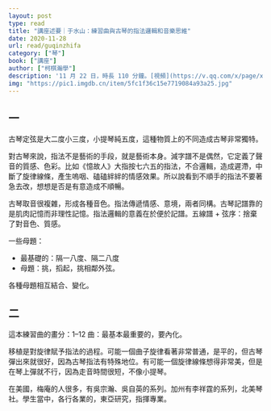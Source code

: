 ```yaml
---
layout: post
type: read
title: "講座述要｜于水山：練習曲與古琴的指法邏輯和音樂思維"
date: 2020-11-28
url: read/guqinzhifa
category: ["琴"]
book: ["講座"]
author: ["柯棋瀚學"]
description: '11 月 22 日，時長 110 分鐘。[視頻](https://v.qq.com/x/page/x320767glvh.html?start=1649)。于老師右手姿勢跟李老師挺像的。'
img: "https://pic1.imgdb.cn/item/5fc1f36c15e7719084a93a25.jpg"
---
```


## 一

古琴定弦是大二度小三度，小提琴純五度，這種物質上的不同造成古琴非常獨特。

對古琴來說，指法不是藝術的手段，就是藝術本身。減字譜不是偶然，它定義了聲音的質感、色彩。比如《憶故人》大指按七六五的指法，不合邏輯，造成遲滯，中斷了旋律線條，產生嗚咽、磕磕絆絆的情感效果。所以說看到不順手的指法不要著急去改，想想是否是有意造成不順暢。

古琴取音很複雜，形成各種音色。指法傳遞情感、意境，兩者同構。古琴記譜靠的是肌肉記憶而非理性記憶。指法邏輯的意義在於便於記譜。五線譜 + 弦序：捨棄了對音色、質感。

一些母題：

- 最基礎的：隔一八度、隔二八度
- 母題：挑，搯起，挑相鄰外弦。

各種母題相互結合、變化。

## 二

這本練習曲的畫分：1–12 曲：最基本最重要的，要內化。

移植是對旋律賦予指法的過程。可能一個曲子旋律看著非常普通，是平的，但古琴彈出來就很好，因為古琴指法有特殊地位。有可能一個旋律線條想得非常美，但是在琴上彈就不行，因為走音時間很短，不像小提琴。

在美國，梅庵的人很多，有吳宗瀚、吳自英的系列。加州有李祥霆的系列，北美琴社。學生當中，各行各業的，東亞研究，指揮專業。
